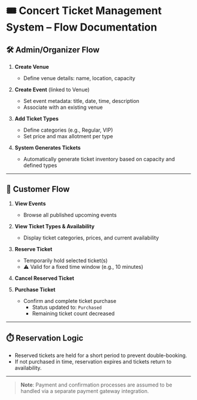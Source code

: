 # 🎟️ Concert Ticket Management System – Flow Documentation

## 🛠️ Admin/Organizer Flow

1. **Create Venue**
   - Define venue details: name, location, capacity

2. **Create Event** (linked to Venue)
   - Set event metadata: title, date, time, description
   - Associate with an existing venue

3. **Add Ticket Types**
   - Define categories (e.g., Regular, VIP)
   - Set price and max allotment per type

4. **System Generates Tickets**
   - Automatically generate ticket inventory based on capacity and defined types

---

## 👤 Customer Flow

1. **View Events**
   - Browse all published upcoming events

2. **View Ticket Types & Availability**
   - Display ticket categories, prices, and current availability

3. **Reserve Ticket**
   - Temporarily hold selected ticket(s)
   - ⚠️ Valid for a fixed time window (e.g., 10 minutes)
4. **Cancel Reserved Ticket**
   
5. **Purchase Ticket**
   - Confirm and complete ticket purchase
     - Status updated to: `Purchased`
     - Remaining ticket count decreased

---

## ⏱️ Reservation Logic

- Reserved tickets are held for a short period to prevent double-booking.
- If not purchased in time, reservation expires and tickets return to availability.

---

> **Note**: Payment and confirmation processes are assumed to be handled via a separate payment gateway integration.
